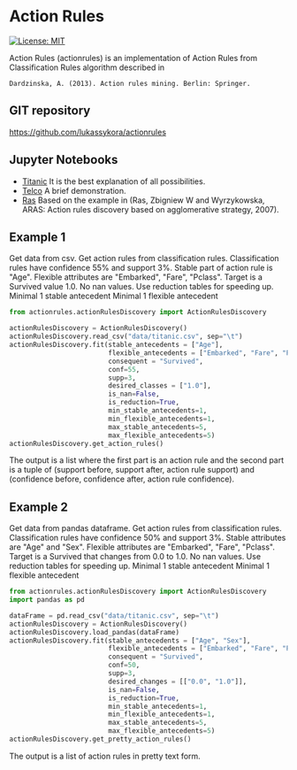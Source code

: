# Action Rules
 [![License: MIT](https://img.shields.io/badge/License-MIT-yellow.svg)](https://opensource.org/licenses/MIT)

Action Rules (actionrules) is an implementation of Action Rules from Classification Rules algorithm described in

```Dardzinska, A. (2013). Action rules mining. Berlin: Springer.```

## GIT repository

https://github.com/lukassykora/actionrules

## Jupyter Notebooks

- [Titanic](https://github.com/lukassykora/actionrules/blob/master/notebooks/Titanic%20-%20Action%20Rules.ipynb) It is the best explanation of all possibilities.
- [Telco](https://github.com/lukassykora/actionrules/blob/master/notebooks/Telco%20-%20Action%20Rules.ipynb) A brief demonstration.
- [Ras](https://github.com/lukassykora/actionrules/blob/master/notebooks/Ras%20-%20Acton%20Rules.ipynb) Based on the example in (Ras, Zbigniew W and Wyrzykowska, ARAS: Action rules discovery based on agglomerative strategy, 2007). 


## Example 1
Get data from csv.
Get action rules from classification rules. Classification rules have confidence 55% and support 3%.
Stable part of action rule is "Age".
Flexible attributes are "Embarked", "Fare", "Pclass".
Target is a Survived value 1.0.
No nan values.
Use reduction tables for speeding up.
Minimal 1 stable antecedent
Minimal 1 flexible antecedent


```python
from actionrules.actionRulesDiscovery import ActionRulesDiscovery

actionRulesDiscovery = ActionRulesDiscovery()
actionRulesDiscovery.read_csv("data/titanic.csv", sep="\t")
actionRulesDiscovery.fit(stable_antecedents = ["Age"],
                         flexible_antecedents = ["Embarked", "Fare", "Pclass"],
                         consequent = "Survived",
                         conf=55,
                         supp=3,
                         desired_classes = ["1.0"],
                         is_nan=False,
                         is_reduction=True,
                         min_stable_antecedents=1,
                         min_flexible_antecedents=1,
                         max_stable_antecedents=5,
                         max_flexible_antecedents=5)
actionRulesDiscovery.get_action_rules()
```

The output is a list where the first part is an action rule and the second part is a tuple of (support before, support after, action rule support) and (confidence before, confidence after, action rule confidence).

## Example 2
Get data from pandas dataframe.
Get action rules from classification rules. Classification rules have confidence 50% and support 3%.
Stable attributes are "Age" and "Sex".
Flexible attributes are "Embarked", "Fare", "Pclass".
Target is a Survived that changes from 0.0 to 1.0.
No nan values.
Use reduction tables for speeding up.
Minimal 1 stable antecedent
Minimal 1 flexible antecedent


```python
from actionrules.actionRulesDiscovery import ActionRulesDiscovery
import pandas as pd

dataFrame = pd.read_csv("data/titanic.csv", sep="\t")
actionRulesDiscovery = ActionRulesDiscovery()
actionRulesDiscovery.load_pandas(dataFrame)
actionRulesDiscovery.fit(stable_antecedents = ["Age", "Sex"],
                         flexible_antecedents = ["Embarked", "Fare", "Pclass"],
                         consequent = "Survived",
                         conf=50,
                         supp=3,
                         desired_changes = [["0.0", "1.0"]],
                         is_nan=False,
                         is_reduction=True,
                         min_stable_antecedents=1,
                         min_flexible_antecedents=1,
                         max_stable_antecedents=5,
                         max_flexible_antecedents=5)
actionRulesDiscovery.get_pretty_action_rules()
```

The output is a list of action rules in pretty text form.
